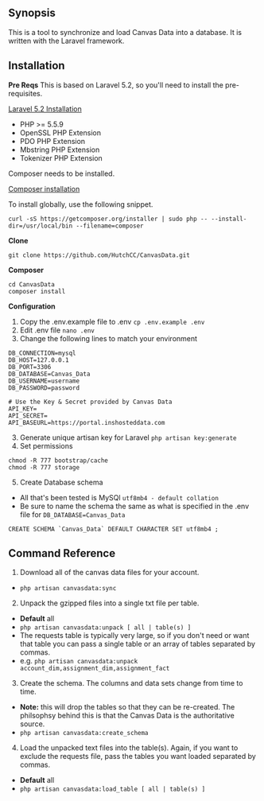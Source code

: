 ## Synopsis

This is a tool to synchronize and load Canvas Data into a database. It is written with the Laravel framework.


## Installation

**Pre Reqs**
This is based on Laravel 5.2, so you'll need to install the pre-requisites.

[Laravel 5.2 Installation](https://laravel.com/docs/5.2/installation)

- PHP >= 5.5.9
- OpenSSL PHP Extension
- PDO PHP Extension
- Mbstring PHP Extension
- Tokenizer PHP Extension

Composer needs to be installed.

[Composer installation](https://getcomposer.org/download/)

To install globally, use the following snippet.

`curl -sS https://getcomposer.org/installer | sudo php -- --install-dir=/usr/local/bin --filename=composer`

**Clone**

`git clone https://github.com/HutchCC/CanvasData.git`

**Composer**

```
cd CanvasData
composer install
```

**Configuration**

1. Copy the .env.example file to .env 
  `cp .env.example .env`
3. Edit .env file
  `nano .env`
4. Change the following lines to match your environment 
  ```  
  DB_CONNECTION=mysql  
  DB_HOST=127.0.0.1  
  DB_PORT=3306  
  DB_DATABASE=Canvas_Data  
  DB_USERNAME=username  
  DB_PASSWORD=password  
    
  # Use the Key & Secret provided by Canvas Data  
  API_KEY=  
  API_SECRET=  
  API_BASEURL=https://portal.inshosteddata.com  
  ```  
3. Generate unique artisan key for Laravel
  `php artisan key:generate`
4. Set permissions
  ```  
  chmod -R 777 bootstrap/cache  
  chmod -R 777 storage  
  ```  
5. Create Database schema
  * All that's been tested is MySQl `utf8mb4 - default collation`
  * Be sure to name the schema the same as what is specified in the .env file for `DB_DATABASE=Canvas_Data`
  ```  
  CREATE SCHEMA `Canvas_Data` DEFAULT CHARACTER SET utf8mb4 ;  
  ```  


## Command Reference

1. Download all of the canvas data files for your account.
  * `php artisan canvasdata:sync`

2. Unpack the gzipped files into a single txt file per table.
  * **Default** all
  * `php artisan canvasdata:unpack [ all | table(s) ]`
  * The requests table is typically very large, so if you don't need or want that table you can pass a single table or an array of tables separated by commas.
  * e.g. `php artisan canvasdata:unpack account_dim,assignment_dim,assignment_fact`

3. Create the schema. The columns and data sets change from time to time.

  * **Note:** this will drop the tables so that they can be re-created. The philsophsy behind this is that the Canvas Data is the authoritative source.
  * `php artisan canvasdata:create_schema`

4. Load the unpacked text files into the table(s). Again, if you want to exclude the requests file, pass the tables you want loaded separated by commas.

  * **Default** all
  * `php artisan canvasdata:load_table [ all | table(s) ]`

